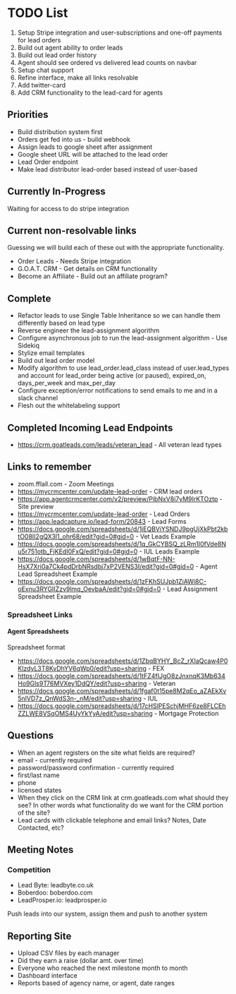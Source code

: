 # TODO List

1. Setup Stripe integration and user-subscriptions and one-off payments for lead orders
2. Build out agent ability to order leads
3. Build out lead order history
4. Agent should see ordered vs delivered lead counts on navbar
5. Setup chat support
6. Refine interface, make all links resolvable
7. Add twitter-card
8. Add CRM functionality to the lead-card for agents

## Priorities

* Build distribution system first
* Orders get fed into us - build webhook
* Assign leads to google sheet after assignment
* Google sheet URL will be attached to the lead order
* Lead Order endpoint
* Make lead distributor lead-order based instead of user-based

## Currently In-Progress

Waiting for access to do stripe integration

## Current non-resolvable links

Guessing we will build each of these out with the appropriate functionality.

* Order Leads - Needs Stripe integration
* G.O.A.T. CRM - Get details on CRM functionality
* Become an Affiliate - Build out an affiliate program?

## Complete

* Refactor leads to use Single Table Inheritance so we can handle them differently based on lead type
* Reverse engineer the lead-assignment algorithm
* Configure asynchronous job to run the lead-assignment algorithm - Use Sidekiq
* Stylize email templates
* Build out lead order model
* Modify algorithm to use lead_order.lead_class instead of user.lead_types and account for lead_order being active (or paused), expired_on, days_per_week and max_per_day
* Configure exception/error notifications to send emails to me and in a slack channel
* Flesh out the whitelabeling support

## Completed Incoming Lead Endpoints

* https://crm.goatleads.com/leads/veteran_lead - All veteran lead types

## Links to remember

* zoom.fflall.com - Zoom Meetings
* https://mycrmcenter.com/update-lead-order - CRM lead orders
* https://app.agentcrmcenter.com/v2/preview/PibNxV8i7yM9IrKTOztp - Site preview
* https://mycrmcenter.com/update-lead-order - Lead Orders
* https://app.leadcapture.io/lead-form/20843 - Lead Forms
* https://docs.google.com/spreadsheets/d/1iEQBViYSNDJ9pgUjXkPbt2kbtO08II2gQX3l1_ohr68/edit?gid=0#gid=0 - Vet Leads Example
* https://docs.google.com/spreadsheets/d/1q_GkCYBSQ_zLRm1I0fVde8Nu5r751otb_FjKEdI0FxQ/edit?gid=0#gid=0 - IUL Leads Example
* https://docs.google.com/spreadsheets/d/1wBqtF-NN-HsX7Xri0a7Ck4pdDrbNRsdbj7xP2VENS3I/edit?gid=0#gid=0 - Agent Lead Spreadsheet Example
* https://docs.google.com/spreadsheets/d/1zFKhSUJpb1ZiAWi8C-oExnu3RYGIIZzv9lmq_OevbaA/edit?gid=0#gid=0 - Lead Assignment Spreadsheet Example

### Spreadsheet Links

#### Agent Spreadsheets

Spreadsheet format

* https://docs.google.com/spreadsheets/d/1ZbqBYHY_BcZ_rXIaQcaw4P0KlzdyL3T8KvDhYV6qWp0/edit?usp=sharing - FEX
* https://docs.google.com/spreadsheets/d/1tFZ4fIJgO8zJnxnqK3Mb634Ho9Gls9T76MVXey1DdQY/edit?usp=sharing - Veteran
* https://docs.google.com/spreadsheets/d/1fgaf0t15pe8M2qEo_aZAEkXv5nlVD7z_QnWdS3n-_nM/edit?usp=sharing - IUL
* https://docs.google.com/spreadsheets/d/17cHSlPESchjMHF6ze8FLCEhZZLWE8VSqOMS4UyYkYyA/edit?usp=sharing - Mortgage Protection

## Questions

* When an agent registers on the site what fields are required?
*   email - currently required
*   password/password confirmation - currently required
*   first/last name
*   phone
*   licensed states
* When they click on the CRM link at crm.goatleads.com what should they see? In other words what functionality do we want for the CRM portion of the site?
*   Lead cards with clickable telephone and email links? Notes, Date Contacted, etc?

## Meeting Notes

### Competition

* Lead Byte: leadbyte.co.uk
* Boberdoo: boberdoo.com
* LeadProsper.io: leadprosper.io

Push leads into our system, assign them and push to another system

## Reporting Site

* Upload CSV files by each manager
* Did they earn a raise (dollar amt. over time)
* Everyone who reached the next milestone month to month
* Dashboard interface
* Reports based of agency name, or agent, date ranges

